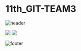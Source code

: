 # 11th_GIT-TEAM3

![header](https://capsule-render.vercel.app/api?type=wave&color=auto&height=350&section=header&text=디버깅%203조👍🏻&fontSize=80)



<!-- html5 -->
<img src="https://img.shields.io/badge/HTML5-E34F26?style=for-the-badge&logo=HTML5&logoColor=black"/>

<!-- css -->
<img src="https://img.shields.io/badge/CSS3-1572B6?style=for-the-badge&logo=CSS3&logoColor=black"/>


![footer](https://capsule-render.vercel.app/api?type=wave&color=auto&height=350&section=footer&text=시험%20화이팅⭐&fontSize=80)